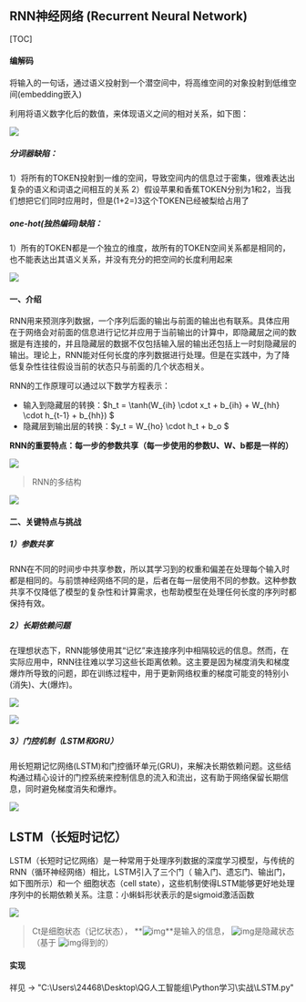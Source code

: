 ## RNN神经网络 (Recurrent Neural Network)

[TOC]

#### 编解码

将输入的一句话，通过语义投射到一个潜空间中，将高维空间的对象投射到低维空间(embedding嵌入)

利用将语义数字化后的数值，来体现语义之间的相对关系，如下图：

![](https://cdn.jsdelivr.net/gh/Mark-Zhangbinghan/QG_Summer_Camp@main/picture/202407131418883.png)

##### 分词器缺陷：

1）将所有的TOKEN投射到一维的空间，导致空间内的信息过于密集，很难表达出复杂的语义和词语之间相互的关系
2）假设苹果和香蕉TOKEN分别为1和2，当我们想把它们同时应用时，但是(1+2=)3这个TOKEN已经被梨给占用了

##### one-hot(独热编码)缺陷：

1）所有的TOKEN都是一个独立的维度，故所有的TOKEN空间关系都是相同的，也不能表达出其语义关系，并没有充分的把空间的长度利用起来

![](https://cdn.jsdelivr.net/gh/Mark-Zhangbinghan/QG_Summer_Camp@main/picture/202407131504809.png)

#### 一、介绍

RNN用来预测序列数据，一个序列后面的输出与前面的输出也有联系。具体应用在于网络会对前面的信息进行记忆并应用于当前输出的计算中，即隐藏层之间的数据是有连接的，并且隐藏层的数据不仅包括输入层的输出还包括上一时刻隐藏层的输出。理论上，RNN能对任何长度的序列数据进行处理。但是在实践中，为了降低复杂性往往假设当前的状态只与前面的几个状态相关。

RNN的工作原理可以通过以下数学方程表示：

- 输入到隐藏层的转换：$h_t = \tanh(W_{ih} \cdot x_t + b_{ih} + W_{hh} \cdot h_{t-1} + b_{hh}) $
- 隐藏层到输出层的转换：$y_t = W_{ho} \cdot h_t + b_o $

**RNN的重要特点：每一步的参数共享（每一步使用的参数U、W、b都是一样的）**

![](https://cdn.jsdelivr.net/gh/Mark-Zhangbinghan/QG_Summer_Camp@main/picture/202407101945778.png)

> RNN的多结构

![](https://cdn.jsdelivr.net/gh/Mark-Zhangbinghan/QG_Summer_Camp@main/picture/202407131501957.png)

#### 二、关键特点与挑战

##### 1）参数共享

RNN在不同的时间步中共享参数，所以其学习到的权重和偏差在处理每个输入时都是相同的。与前馈神经网络不同的是，后者在每一层使用不同的参数。这种参数共享不仅降低了模型的复杂性和计算需求，也帮助模型在处理任何长度的序列时都保持有效。

##### 2）长期依赖问题

在理想状态下，RNN能够使用其“记忆”来连接序列中相隔较远的信息。然而，在实际应用中，RNN往往难以学习这些长距离依赖。这主要是因为梯度消失和梯度爆炸所导致的问题，即在训练过程中，用于更新网络权重的梯度可能变的特别小(消失)、大(爆炸)。

![](https://cdn.jsdelivr.net/gh/Mark-Zhangbinghan/QG_Summer_Camp@main/picture/202407111024254.png)

![](https://cdn.jsdelivr.net/gh/Mark-Zhangbinghan/QG_Summer_Camp@main/picture/202407130839547.png)

##### 3）门控机制（LSTM和GRU）

用长短期记忆网络(LSTM)和门控循环单元(GRU)，来解决长期依赖问题。这些结构通过精心设计的门控系统来控制信息的流入和流出，这有助于网络保留长期信息，同时避免梯度消失和爆炸。



![](https://cdn.jsdelivr.net/gh/Mark-Zhangbinghan/QG_Summer_Camp@main/picture/202407111108843.png)



## LSTM（长短时记忆）

LSTM（长短时记忆网络）是一种常用于处理序列数据的深度学习模型，与传统的 RNN（循环神经网络）相比，LSTM引入了三个门（ 输入门、遗忘门、输出门，如下图所示）和一个 细胞状态（cell state），这些机制使得LSTM能够更好地处理序列中的长期依赖关系。注意：小蝌蚪形状表示的是sigmoid激活函数

![](https://cdn.jsdelivr.net/gh/Mark-Zhangbinghan/QG_Summer_Camp@main/picture/202407130842967.png)

> Ct是细胞状态（记忆状态）， **![img](https://img-blog.csdnimg.cn/img_convert/50c2c363af76413783b8c0f2ad5e69c9.png)**是输入的信息， ![img](https://img-blog.csdnimg.cn/img_convert/07e0f8c769dd486c8f60cc916ce9b09c.png)是隐藏状态（基于 ![img](https://img-blog.csdnimg.cn/img_convert/add5dc8f58844291b1dbf5c2b208c607.png)得到的）

#### 实现

祥见  ->  "C:\Users\24468\Desktop\QG人工智能组\Python学习\实战\LSTM.py"



